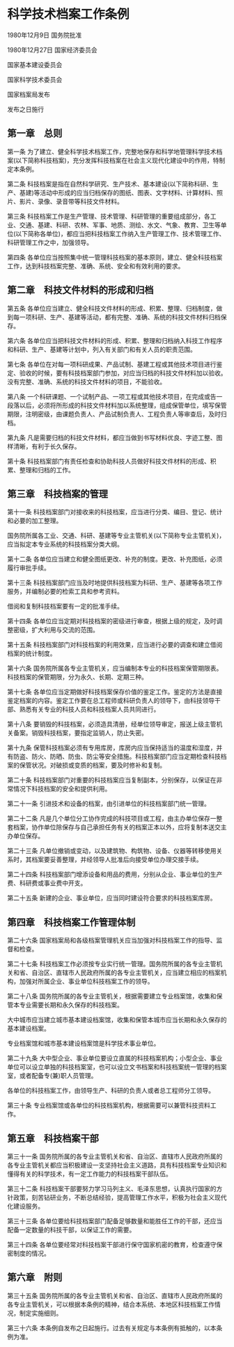 # 科学技术档案工作条例

1980年12月9日 国务院批准

1980年12月27日 国家经济委员会

国家基本建设委员会

国家科学技术委员会

国家档案局发布

发布之日施行

## 第一章　总则

第一条 为了建立、健全科学技术档案工作，完整地保存和科学地管理科学技术档案(以下简称科技档案)，充分发挥科技档案在社会主义现代化建设中的作用，特制定本条例。

第二条 科技档案是指在自然科学研究、生产技术、基本建设(以下简称科研、生产、基建)等活动中形成的应当归档保存的图纸、图表、文字材料、计算材料、照片、影片、录像、录音带等科技文件材料。

第三条 科技档案工作是生产管理、技术管理、科研管理的重要组成部分，各工业、交通、基建、科研、农林、军事、地质、测绘、水文、气象、教育、卫生等单位(以下简称各单位)，都应当把科技档案工作纳入生产管理工作、技术管理工作、科研管理工作之中，加强领导。

第四条 各单位应当按照集中统一管理科技档案的基本原则，建立、健全科技档案工作，达到科技档案完整、准确、系统、安全和有效利用的要求。

## 第二章　科技文件材料的形成和归档

第五条 各单位应当建立、健全科技文件材料的形成、积累、整理、归档制度，做到每一项科研、生产、基建等活动，都有完整、准确、系统的科技文件材料归档保存。

第六条 各单位应当把科技文件材料的形成、积累、整理和归档纳入科技工作程序和科研、生产、基建等计划中，列入有关部门和有关人员的职责范围。

第七条 各单位在对每一项科研成果、产品试制、基建工程或其他技术项目进行鉴定、验收的时候，要有科技档案部门参加，对应当归档的科技文件材料加以验收。没有完整、准确、系统的科技文件材料的项目，不能验收。

第八条 一个科研课题、一个试制产品、一项工程或其他技术项目，在完成或告一段落以后，必须将所形成的科技文件材料加以系统整理，组成保管单位，填写保管期限，注明密级，由课题负责人、产品试制负责人、工程负责人等审查后，及时归档。

第九条 凡是需要归档的科技文件材料，都应当做到书写材料优良、字迹工整、图样清晰，有利于长久保存。

第十条 科技档案部门有责任检查和协助科技人员做好科技文件材料的形成、积累、整理和归档的工作。

## 第三章　科技档案的管理

第十一条 科技档案部门对接收来的科技档案，应当进行分类、编目、登记、统计和必要的加工整理。

国务院所属各工业、交通、科研、基建等专业主管机关(以下简称专业主管机关)，应当拟定本专业系统的科技档案分类大纲。

第十二条 各单位应当建立和健全图纸更改、补充的制度。更改、补充图纸，必须履行审批手续。

第十三条 科技档案部门应当及时地提供科技档案为科研、生产、基建等各项工作服务，并编制必要的检索工具和参考资料。

借阅和复制科技档案要有一定的批准手续。

第十四条 各单位应当定期对科技档案的密级进行审查，根据上级的规定，及时调整密级，扩大利用与交流的范围。

第十五条 科技档案部门对科技档案的利用效果，应当进行必要的调查和建立借阅档案的统计制度。

第十六条 国务院所属各专业主管机关，应当编制本专业的科技档案保管期限表。科技档案的保管期限，分为永久、长期、定期三种。

第十七条 各单位应当定期做好科技档案保存价值的鉴定工作。鉴定的方法是直接鉴定档案的内容。鉴定工作要在总工程师或科研负责人的领导下，由科技领导干部、熟悉有关专业的科技人员和科技档案人员共同进行。

第十八条 要销毁的科技档案，必须造具清册，经单位领导审定，报送上级主管机关备案。销毁科技档案，要指定监销人，防止失密。

第十九条 保管科技档案必须有专用库房，库房内应当保持适当的温度和湿度，并有防盗、防火、防晒、防虫、防尘等安全措施。科技档案部门应当定期检查科技档案的保管状况。对破损或变质的档案，要及时修补和复制。

第二十条 科技档案部门对重要的科技档案应当复制副本，分别保存，以保证在非常情况下科技档案的安全和提供利用。

第二十一条 引进技术和设备的档案，由引进单位的科技档案部门统一管理。

第二十二条 凡是几个单位分工协作完成的科技项目或工程，由主办单位保存一整套档案，协作单位除保存与自己承担任务有关的档案正本以外，应将复制本送交主办单位保存。

第二十三条 凡单位撤销或变动，以及建筑物、构筑物、设备、仪器等转移使用关系时，其档案要妥善整理，并经领导人批准后向接受单位办理交接手续。

第二十四条 科技档案部门增添设备和用品的费用，分别从企业、事业单位的生产费、科研费或事业费中开支。

第二十五条 新建的企业、事业单位，应当同时建设符合要求的科技档案库房。

## 第四章　科技档案工作管理体制

第二十六条 国家档案局和各级档案管理机关应当加强对科技档案工作的指导、监督和检查。

第二十七条 科技档案工作必须按专业实行统一管理。国务院所属的各专业主管机关和省、自治区、直辖市人民政府所属的各专业主管机关，应当建立相应的档案机构，加强对所属企业、事业单位科技档案工作的领导。

第二十八条 国务院所属的各专业主管机关，根据需要建立专业档案馆，收集和保管本专业需要长期和永久保存的科技档案。

大中城市应当建立城市基本建设档案馆，收集和保管本城市应当长期和永久保存的基本建设档案。

专业档案馆和城市基本建设档案馆是科学技术事业单位。

第二十九条 大中型企业、事业单位要设立直属的科技档案机构；小型企业、事业单位可以设立单独的科技档案室，也可以设立文书档案和科技档案统一管理的档案室，或者配备专(兼)职人员管理。

各单位的科技档案工作，由领导生产、科研的负责人或者总工程师分工领导。

第三十条 专业档案馆或各单位的科技档案机构，根据需要可以兼管科技资料工作。

## 第五章　科技档案干部

第三十一条 国务院所属的各专业主管机关和省、自治区、直辖市人民政府所属的各专业主管机关都应当积极建设一支坚持社会主义道路，具有科技档案专业知识和懂得有关的科学技术，有一定工作能力的科技档案干部队伍。

第三十二条 科技档案干部要努力学习马列主义、毛泽东思想，认真执行国家的方针政策，刻苦钻研业务，不断总结经验，提高管理工作水平，积极为社会主义现代化建设服务。

第三十三条 各单位要给科技档案部门配备足够数量和能胜任工作的干部，还应当配备一定数量的科技干部，以保证工作的需要。

第三十四条 各单位要经常对科技档案干部进行保守国家机密的教育，检查遵守保密制度的情况。

## 第六章　附则

第三十五条 国务院所属的各专业主管机关和省、自治区、直辖市人民政府所属的各专业主管机关，可以根据本条例的精神，结合本系统、本地区科技档案工作情况，制定实施细则。

第三十六条 本条例自发布之日起施行。过去有关规定与本条例有抵触的，以本条例为准。
